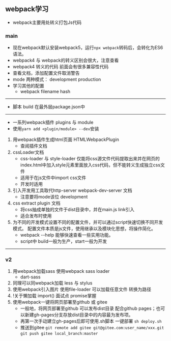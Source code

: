 ## webpack学习
* webpack主要用处转义打包Js代码
### main
* 现在webpack默认安装webpack5，运行`npx webpack`转码后，会转化为ES6语法。
* webpack4 与 webpack的转义区别会很大，注意查看
* webpack4 转义的代码 前面会有很多兼容性代码
* 查看文档，添加配置文件取消警告
* mode 两种模式： development   production
* 学习其他的配置
  * webpack filename hash
----------------------------------------------------------------
* 脚本 build 在最外层package.json中
----------------------------------------------------------------
* 一系列webpack插件    plugins 与 module
* 使用`yarn add <plugin/module> --dev`安装
1. 用webpack插件生成html页面  HTMLWebpackPlugin
   * 查阅插件文档 
2. cssLoader文档
   * css-loader 与 style-loader 仅能将css源文件代码提取出来并在网页的index.html中加入style元素里面放入css代码，但不能转义生成独立css文件
   * 适用于在js文件中import css文件
   *  开发时适用
3. 引入开发用工具取代http-server   webpack-dev-server 文档
   * 注意要将mode该位 development
4. css extract plugin 文档
   * 将css抽成单独的文件于dist目录中，并在main.js link引入
   * 适合发布时使用
5. 为不同的开发模式设置不同的配置文件，并可以通过script快速切换不同开发模式。
   配置文件本质是js文件，使用继承以及模块化思想，将操作简化。
   * webpack --help 能够快速查看一些实用功能。
   * script中 build一般为生产，start一般为开发

----------------------------------------------------------------
### v2
1. 用webpack加载sass   使用webpack sass loader 
   * dart-sass
2. 同理可以同webpack加载 less 与 stylus
3. 使用webpack引入图片    使用file-loader 可以加载任意文件   转换为路径
4. !关于懒加载 import() 面试点    promise掌握
5. 使用webpack一键将网页部署至github  或  gitee
   * 一般地，将网页部署至github 可以发布dist目录 配合github pages；也可以新建gh-pages分支存放dist目录中的内容最为发布项。
   * 再第一次手动建立gh-pages后即可使用.sh脚本 一键部署 `sh deploy.sh`
   * 推送到gitee  `git remote add gitee git@gitee.com:user_name/xxx.git` 
      `git push gitee local_branch:master `